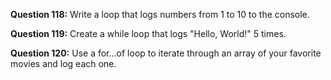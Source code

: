 **Question 118:** Write a loop that logs numbers from 1 to 10 to the console.

**Question 119:** Create a while loop that logs "Hello, World!" 5 times.

**Question 120:** Use a for...of loop to iterate through an array of your favorite movies and log each one.
